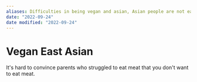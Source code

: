 ```yaml
---
aliases: Difficulties in being vegan and asian, Asian people are not easily vegan
date: "2022-09-24"
date modified: "2022-09-24"
---
```


# Vegan East Asian
It's hard to convince parents who struggled to eat meat that you don't want to eat meat.
